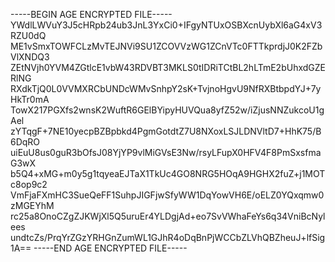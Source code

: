 -----BEGIN AGE ENCRYPTED FILE-----
YWdlLWVuY3J5cHRpb24ub3JnL3YxCi0+IFgyNTUxOSBXcnUybXl6aG4xV3RZU0dQ
ME1vSmxTOWFCLzMvTEJNVi9SU1ZCOVVzWG1ZCnVTc0FTTkprdjJ0K2FZbVlXNDQ3
ZEtNVjh0YVM4ZGtlcE1vbW43RDVBT3MKLS0tIDRiTCtBL2hLTmE2bUhxdGZERlNG
RXdkTjQ0L0VVMXRCbUNDcWMvSnhpY2sK+TvjnoHgvU9NfRXBtbpdYJ+7yHkTr0mA
TowX217PGXfs2wnsK2WuftR6GElBYipyHUVQua8yfZ52w/iZjusNNZukcoU1gAel
zYTqgF+7NE10yecpBZBpbkd4PgmGotdtZ7U8NXoxLSJLDNVltD7+HhK75/B6DqRO
uiEuU8us0guR3bOfsJ08YjYP9vlMiGVsE3Nw/rsyLFupX0HFV4F8PmSxsfmaG3wX
b5Q4+xMG+m0y5g1tqyeaEJTaX1TkUc4GO8NRG5HOqA9HGHX2fuZ+j1MOTc8op9c2
VmFjaFXmHC3SueQeFF1SuhpJIGFjwSfyWW1DqYowVH6E/oELZ0YQxqmw0zMGEYhM
rc25a8OnoCZgZJKWjXl5Q5uruEr4YLDgjAd+eo7SvVWhaFeYs6q34VniBcNylees
undtcZs/PrqYrZGzYRHGnZumWL1GJhR4oDqBnPjWCCbZLVhQBZheuJ+lfSig1A==
-----END AGE ENCRYPTED FILE-----
